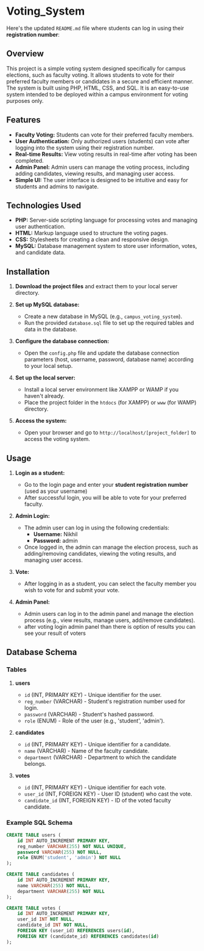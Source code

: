 # Voting_System

Here's the updated `README.md` file where students can log in using their **registration number**:

## Overview

This project is a simple voting system designed specifically for campus elections, such as faculty voting. It allows students to vote for their preferred faculty members or candidates in a secure and efficient manner. The system is built using PHP, HTML, CSS, and SQL. It is an easy-to-use system intended to be deployed within a campus environment for voting purposes only.

## Features

- **Faculty Voting:** Students can vote for their preferred faculty members.
- **User Authentication:** Only authorized users (students) can vote after logging into the system using their registration number.
- **Real-time Results:** View voting results in real-time after voting has been completed.
- **Admin Panel:** Admin users can manage the voting process, including adding candidates, viewing results, and managing user access.
- **Simple UI:** The user interface is designed to be intuitive and easy for students and admins to navigate.

## Technologies Used

- **PHP:** Server-side scripting language for processing votes and managing user authentication.
- **HTML:** Markup language used to structure the voting pages.
- **CSS:** Stylesheets for creating a clean and responsive design.
- **MySQL:** Database management system to store user information, votes, and candidate data.

## Installation

1. **Download the project files** and extract them to your local server directory.

2. **Set up MySQL database:**
   - Create a new database in MySQL (e.g., `campus_voting_system`).
   - Run the provided `database.sql` file to set up the required tables and data in the database.

3. **Configure the database connection:**
   - Open the `config.php` file and update the database connection parameters (host, username, password, database name) according to your local setup.

4. **Set up the local server:**
   - Install a local server environment like XAMPP or WAMP if you haven't already.
   - Place the project folder in the `htdocs` (for XAMPP) or `www` (for WAMP) directory.

5. **Access the system:**
   - Open your browser and go to `http://localhost/[project_folder]` to access the voting system.

## Usage

1. **Login as a student:**
   - Go to the login page and enter your **student registration number** (used as your username)
   - After successful login, you will be able to vote for your preferred faculty.

2. **Admin Login:**
   - The admin user can log in using the following credentials:
     - **Username:** Nikhil
     - **Password:** admin
   - Once logged in, the admin can manage the election process, such as adding/removing candidates, viewing the voting results, and managing user access.

3. **Vote:**
   - After logging in as a student, you can select the faculty member you wish to vote for and submit your vote.

4. **Admin Panel:**
   - Admin users can log in to the admin panel and manage the election process (e.g., view results, manage users, add/remove candidates).
   - after voting login admin panel than there is option of results you can see your result of voters

## Database Schema

### Tables

1. **users**
   - `id` (INT, PRIMARY KEY) - Unique identifier for the user.
   - `reg_number` (VARCHAR) - Student's registration number used for login.
   - `password` (VARCHAR) - Student's hashed password.
   - `role` (ENUM) - Role of the user (e.g., 'student', 'admin').

2. **candidates**
   - `id` (INT, PRIMARY KEY) - Unique identifier for a candidate.
   - `name` (VARCHAR) - Name of the faculty candidate.
   - `department` (VARCHAR) - Department to which the candidate belongs.

3. **votes**
   - `id` (INT, PRIMARY KEY) - Unique identifier for each vote.
   - `user_id` (INT, FOREIGN KEY) - User ID (student) who cast the vote.
   - `candidate_id` (INT, FOREIGN KEY) - ID of the voted faculty candidate.

### Example SQL Schema

```sql
CREATE TABLE users (
    id INT AUTO_INCREMENT PRIMARY KEY,
    reg_number VARCHAR(255) NOT NULL UNIQUE,
    password VARCHAR(255) NOT NULL,
    role ENUM('student', 'admin') NOT NULL
);

CREATE TABLE candidates (
    id INT AUTO_INCREMENT PRIMARY KEY,
    name VARCHAR(255) NOT NULL,
    department VARCHAR(255) NOT NULL
);

CREATE TABLE votes (
    id INT AUTO_INCREMENT PRIMARY KEY,
    user_id INT NOT NULL,
    candidate_id INT NOT NULL,
    FOREIGN KEY (user_id) REFERENCES users(id),
    FOREIGN KEY (candidate_id) REFERENCES candidates(id)
);
```


